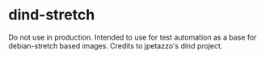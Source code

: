 # dind-stretch

Do not use in production. Intended to use for test automation as a base for debian-stretch based images.
Credits to jpetazzo's dind project.